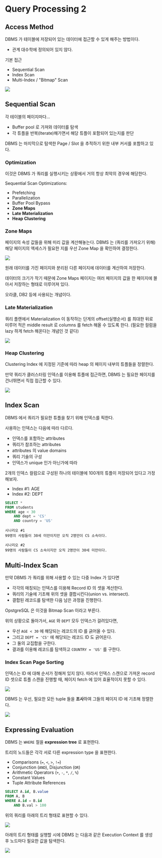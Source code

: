 # Query Processing 2

## Access Method

DBMS 가 테이블에 저장되어 있는 데이터에 접근할 수 있게 해주는 방법이다.
* 관계 대수학에 정의되어 있지 않다.

기본 접근
* Sequential Scan
* Index Scan
* Multi-Index / "Bitmap" Scan

![](./res/11-1.png)

## Sequential Scan

각 테이블의 페이지마다...
* Buffer pool 로 가져와 데이터를 탐색
* 각 튜플을 반복(Iterate)해가면서 해당 튜플이 포함되어 있는지를 판단

DBMS 는 마지막으로 탐색한 Page / Slot 을 추적하기 위한 내부 커서를 포함하고 있다.

### Optimization

이것은 DBMS 가 쿼리를 실행시키는 상황에서 거의 항상 최악의 경우에 해당한다.

Sequential Scan Optimizations:
* Prefetching
* Parallelization
* Buffer Pool Bypass
* **Zone Maps**
* **Late Materialization**
* **Heap Clustering**

### Zone Maps

페이지의 속성 값들을 위해 미리 값을 계산해놓는다.
DBMS 는 (쿼리를 가져오기 위해) 해당 페이지의 엑세스가 필요한 지를 우선 Zone Map 을 확인하여 결정한다.

![](./res/11-2.png)

원래 데이터를 가진 페이지와 분리된 다른 페이지에 데이터를 계산하여 저장한다.

데이터의 크기가 작기 때문에 Zone Maps 페이지는 여러 페이지의 값을 한 페이지에 몰아서 저장하는 형태로 이루어져 있다.

오라클, DB2 등에 사용되는 개념이다.

### Late Materialization

쿼리 플랜에서 Materialization 이 동작하는 단게의 offset(실행순서) 를 최대한 뒤로 미루어 적은 middle result 로 columns 를 fetch 해올 수 있도록 한다.
(필요한 컬럼을 lazy 하게 fetch 해온다는 개념인 것 같다)

![](./res/11-3.png)

### Heap Clustering

Clustering Index 에 지정된 기준에 따라 heap 의 페이지 내부의 튜플들을 정렬한다.

만약 쿼리가 클러스터링 인덱스를 이용해 튜플에 접근하면, DBMS 는 필요한 페이지를 건너뛰면서 직접 접근할 수 있다.

![](./res/11-4.png)

## Index Scan

DBMS 에서 쿼리가 필요한 튜플을 찾기 위해 인덱스를 픽한다.

사용하는 인덱스는 다음에 따라 다르다.
* 인덱스를 포함하는 attributes
* 쿼리가 참조하는 attributes
* attributes 의 value domains
* 쿼리 기술의 구성
* 인덱스가 unique 인가 아닌가에 따라

2개의 인덱스 컬럼으로 구성된 하나의 테이블에 100개의 튜플이 저장되어 있다고 가정해보자.
* Index #1: AGE
* Index #2: DEPT

```sql
SELECT *
FROM students
WHERE age < 30
    AND dept = 'CS'
    AND country = 'US'
```

```
시나리오 #1
99명의 사람들이 30세 미만이지만 오직 2명만이 CS 소속이다.

시나리오 #2
99명의 사람들이 CS 소속이지만 오직 2명만이 30세 미만이다.
```

## Multi-Index Scan

만약 DBMS 가 쿼리를 위해 사용할 수 있는 다중 Index 가 있다면
* 각각의 매칭되는 인덱스를 이용해 Record ID 의 셋을 계산한다.
* 쿼리의 기술에 기초해 위의 셋을 결합시킨다(union vs. intersect).
* 결합된 레코드를 탐색한 다음 남은 과정을 진행한다.

OpstgreSQL 은 이것을 Bitmap Scan 이라고 부른다.

위의 상황으로 돌아가서, `AGE` 와 `DEPT` 모두 인덱스가 걸려있다면,
* 우선 `AGE < 30` 에 해당되는 레코드의 ID 를 긁어올 수 있다.
* 그리고 `DEPT = 'CS'` 에 해당되는 레코드 ID 도 긁어온다.
* 그 둘의 교집합을 구한다.
* 결과를 이용해 레코드를 탐색하고 `COUNTRY = 'US'` 를 구한다.

### Index Scan Page Sorting

인덱스는 ID 에 대해 순서가 정해져 있지 않다.
따라서 인덱스 스캔으로 가져온 record ID 셋으로 튜플 스캔을 진행할 때, 페이지 fetch 에 있어 효율적이지 못할 수 있다.

![](./res/11-5.png)

DBMS 는 우선, 필요한 모든 tuple 들을 **조사**하여 그들의 페이지 ID 에 기초해 정렬한다.

![](./res/11-6.png)

## Expressing Evaluation

DBMS 는 `WHERE` 절을 **expression tree** 로 표현한다.

트리의 노드들은 각각 서로 다른 expression type 을 표현한다.
* Comparisons (`=`, `<`, `>`, `!=`)
* Conjunction (`AND`), Disjunction (`OR`)
* Arithmetic Operators (`+`, `-`, `*`, `/`, `%`)
* Constant Values
* Tuple Attribute References

```sql
SELECT A.id, B.value
FROM A, B
WHERE A.id = B.id
    AND B.val > 100
```

위의 쿼리를 아래의 트리 형태로 표현할 수 있다.

![](./res/11-7.png)

아래의 트리 형태를 실행할 시에 DBMS 는 다음과 같은 Execution Context 를 생성 후 노드마다 필요한 값을 탐색한다.

![](./res/11-8.png)
